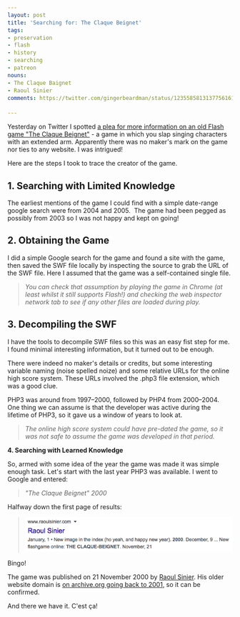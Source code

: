 ```yaml
---
layout: post
title: 'Searching for: The Claque Beignet'
tags:
- preservation
- flash
- history
- searching
- patreon
nouns:
- The Claque Baignet
- Raoul Sinier
comments: https://twitter.com/gingerbeardman/status/1235585813137756161

---
```


Yesterday on Twitter I spotted [a plea for more information on an old Flash game "The Claque Beignet"](https://twitter.com/Le_Toulousaing/status/1234770480554553344) - a game in which you slap singing characters with an extended arm. Apparently there was no maker's mark on the game nor ties to any website. I was intrigued! 

Here are the steps I took to trace the creator of the game.

## 1\. Searching with Limited Knowledge

The earliest mentions of the game I could find with a simple date-range google search were from 2004 and 2005.  The game had been pegged as possibly from 2003 so I was not happy and kept on going!

## 2\. Obtaining the Game

I did a simple Google search for the game and found a site with the game, then saved the SWF file locally by inspecting the source to grab the URL of the SWF file. Here I assumed that the game was a self-contained single file. 

> _You can check that assumption by playing the game in Chrome (at least whilst it still supports Flash!) and checking the web inspector network tab to see if any other files are loaded during play._

## 3\. Decompiling the SWF

I have the tools to decompile SWF files so this was an easy fist step for me. I found minimal interesting information, but it turned out to be enough. 

There were indeed no maker's details or credits, but some interesting variable naming (noise spelled noize) and some relative URLs for the online high score system. These URLs involved the .php3 file extension, which was a good clue. 

PHP3 was around from 1997–2000, followed by PHP4 from 2000–2004. One thing we can assume is that the developer was active during the lifetime of PHP3, so it gave us a window of years to look at. 

> _The online high score system could have pre-dated the game, so it was not safe to assume the game was developed in that period._

**4\. Searching with Learned Knowledge**

So, armed with some idea of the year the game was made it was simple enough task. Let's start with the last year PHP3 was available. I went to Google and entered: 

> _"The Claque Beignet" 2000_

Halfway down the first page of results:

> ![PNG](/images/posts/the-claque-baignet.png)

Bingo! 

The game was published on 21 November 2000 by [Raoul Sinier](https://www.raoulsinier.com). His older website domain is [on archive.org going back to 2001](https://web.archive.org/web/20011205085956/http://www.raspage.com/pages/mainframe.html), so it can be confirmed.

And there we have it. C'est ça!
